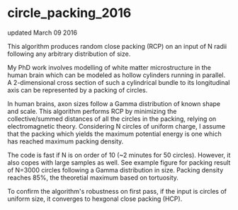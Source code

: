 # circle_packing_2016
updated March 09 2016  

This algorithm produces random close packing (RCP) on an input of N radii following any arbitrary distribution of size.

My PhD work involves modelling of white matter microstructure in the human brain which can be modeled as hollow cylinders running in parallel. A 2-dimensional cross section of such a cylindrical bundle to its longitudinal axis can be represented by a packing of circles.

In human brains, axon sizes follow a Gamma distribution of known shape and scale. This algorithm performs RCP by minimizing the collective/summed distances of all the circles in the packing, relying on electromagnetic theory. Considering N circles of uniform charge, I assume that the packing which yields the maximum potential energy is one which has reached maximum packing density. 

The code is fast if N is on order of 10 (~2 minutes for 50 circles). However, it also copes with large samples as well. See example figure for packing result of N=3000 circles following a Gamma distribution in size. Packing density reaches 85%, the theoretial maximum based on tortuosity.  

To confirm the algorithm's robustness on first pass, if the input is circles of uniform size, it converges to hexgonal close packing (HCP).
